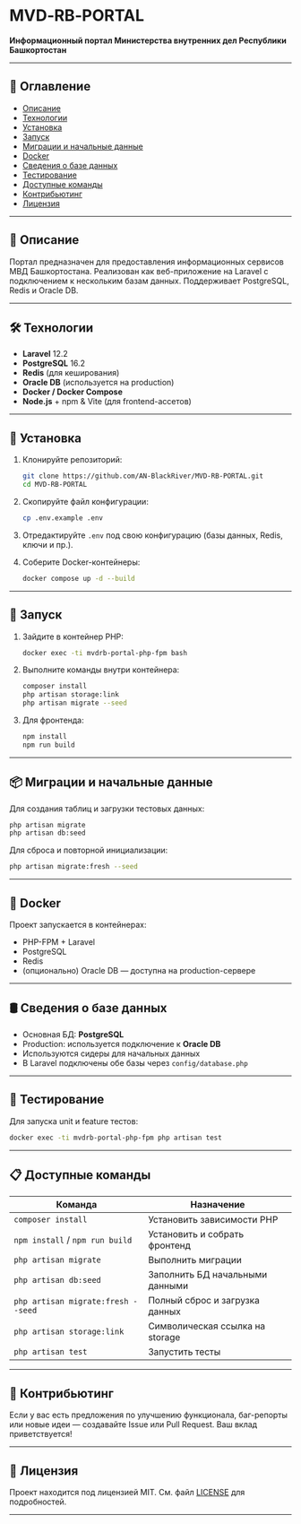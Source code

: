 # MVD‑RB‑PORTAL

**Информационный портал Министерства внутренних дел Республики Башкортостан**

---

## 📌 Оглавление

- [Описание](#описание)
- [Технологии](#технологии)
- [Установка](#установка)
- [Запуск](#запуск)
- [Миграции и начальные данные](#миграции-и-начальные-данные)
- [Docker](#docker)
- [Сведения о базе данных](#сведения-о-базе-данных)
- [Тестирование](#тестирование)
- [Доступные команды](#доступные-команды)
- [Контрибьютинг](#контрибьютинг)
- [Лицензия](#лицензия)

---

## 🧾 Описание

Портал предназначен для предоставления информационных сервисов МВД Башкортостана. Реализован как веб-приложение на Laravel с подключением к нескольким базам данных. Поддерживает PostgreSQL, Redis и Oracle DB.

---

## 🛠 Технологии

- **Laravel** 12.2
- **PostgreSQL** 16.2
- **Redis** (для кеширования)
- **Oracle DB** (используется на production)
- **Docker / Docker Compose**
- **Node.js** + npm & Vite (для frontend-ассетов)

---

## 🚀 Установка

1. Клонируйте репозиторий:

   ```bash
   git clone https://github.com/AN-BlackRiver/MVD-RB-PORTAL.git
   cd MVD-RB-PORTAL
   ```

2. Скопируйте файл конфигурации:

   ```bash
   cp .env.example .env
   ```

3. Отредактируйте `.env` под свою конфигурацию (базы данных, Redis, ключи и пр.).

4. Соберите Docker-контейнеры:

   ```bash
   docker compose up -d --build
   ```

---

## 🏁 Запуск

1. Зайдите в контейнер PHP:

   ```bash
   docker exec -ti mvdrb-portal-php-fpm bash
   ```

2. Выполните команды внутри контейнера:

   ```bash
   composer install
   php artisan storage:link
   php artisan migrate --seed
   ```

3. Для фронтенда:

   ```bash
   npm install
   npm run build
   ```

---

## 📦 Миграции и начальные данные

Для создания таблиц и загрузки тестовых данных:

```bash
php artisan migrate
php artisan db:seed
```

Для сброса и повторной инициализации:

```bash
php artisan migrate:fresh --seed
```

---

## 🐳 Docker

Проект запускается в контейнерах:

- PHP-FPM + Laravel
- PostgreSQL
- Redis
- (опционально) Oracle DB — доступна на production-сервере

---

## 🛢 Сведения о базе данных

- Основная БД: **PostgreSQL**
- Production: используется подключение к **Oracle DB**
- Используются сидеры для начальных данных
- В Laravel подключены обе базы через `config/database.php`

---

## 🧪 Тестирование

Для запуска unit и feature тестов:

```bash
docker exec -ti mvdrb-portal-php-fpm php artisan test
```

---

## 📋 Доступные команды

| Команда                                               | Назначение                          |
|--------------------------------------------------------|-------------------------------------|
| `composer install`                                    | Установить зависимости PHP          |
| `npm install` / `npm run build`                       | Установить и собрать фронтенд       |
| `php artisan migrate`                                 | Выполнить миграции                  |
| `php artisan db:seed`                                 | Заполнить БД начальными данными     |
| `php artisan migrate:fresh --seed`                    | Полный сброс и загрузка данных      |
| `php artisan storage:link`                            | Символическая ссылка на storage     |
| `php artisan test`                                    | Запустить тесты                     |

---

## 🤝 Контрибьютинг

Если у вас есть предложения по улучшению функционала, баг-репорты или новые идеи — создавайте Issue или Pull Request. Ваш вклад приветствуется!

---

## 📜 Лицензия

Проект находится под лицензией MIT. См. файл [LICENSE](LICENSE) для подробностей.

---
